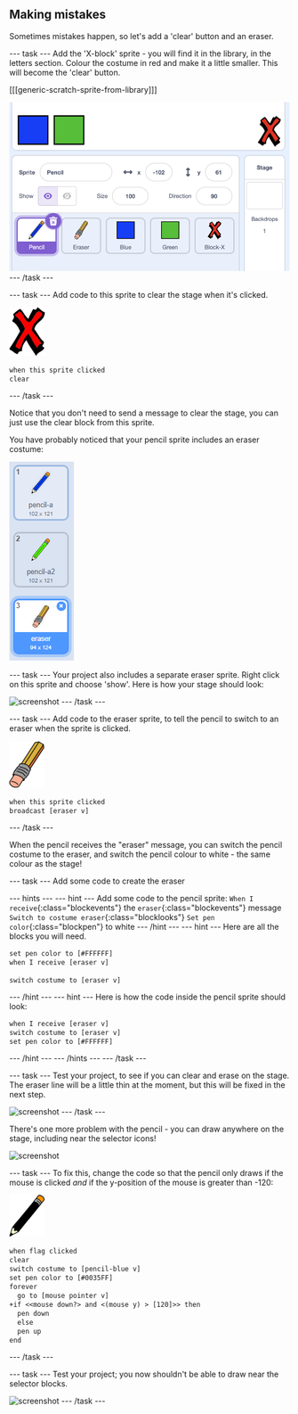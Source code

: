 ## Making mistakes

Sometimes mistakes happen, so let's add a 'clear' button and an eraser.

--- task ---
Add the 'X-block' sprite - you will find it in the library, in the letters section. Colour the costume in red and make it a little smaller. This will become the 'clear' button.

[[[generic-scratch-sprite-from-library]]]

![screenshot](images/paint-x.png)
--- /task ---

--- task ---
Add code to this sprite to clear the stage when it's clicked.

![cross](images/cross.png)
```blocks
when this sprite clicked
clear
```
--- /task ---

Notice that you don't need to send a message to clear the stage, you can just use the clear block from this sprite.

You have probably noticed that your pencil sprite includes an eraser costume:

![screenshot](images/paint-eraser-costume.png)

--- task ---
Your project also includes a separate eraser sprite. Right click on this sprite and choose 'show'. Here is how your stage should look:

![screenshot](images/paint-eraser-stage.png)
--- /task ---

--- task ---
Add code to the eraser sprite, to tell the pencil to switch to an eraser when the sprite is clicked.

![eraser](images/eraser.png)
```blocks
when this sprite clicked
broadcast [eraser v]
```
--- /task ---

When the pencil receives the "eraser" message, you can switch the pencil costume to the eraser, and switch the pencil colour to white - the same colour as the stage!

--- task ---
Add some code to create the eraser

--- hints ---
--- hint ---
Add some code to the pencil sprite:
`When I receive`{:class="blockevents"} the `eraser`{:class="blockevents"} message
`Switch to costume eraser`{:class="blocklooks"} 
`Set pen color`{:class="blockpen"} to white
--- /hint ---
--- hint ---
Here are all the blocks you will need.
```blocks
set pen color to [#FFFFFF]
when I receive [eraser v]

switch costume to [eraser v]
```
--- /hint ---
--- hint ---
Here is how the code inside the pencil sprite should look:
```blocks
when I receive [eraser v]
switch costume to [eraser v]
set pen color to [#FFFFFF]
```
--- /hint ---
--- /hints ---
--- /task ---

--- task ---
Test your project, to see if you can clear and erase on the stage. The eraser line will be a little thin at the moment, but this will be fixed in the next step.

![screenshot](images/paint-erase-test.png)
--- /task ---

There's one more problem with the pencil - you can draw anywhere on the stage, including near the selector icons!

![screenshot](images/paint-draw-problem.png)

--- task ---
To fix this, change the code so that the pencil only draws if the mouse is clicked _and_ if the y-position of the mouse is greater than -120:

![pencil](images/pencil.png)
```blocks
when flag clicked
clear
switch costume to [pencil-blue v]
set pen color to [#0035FF]
forever
  go to [mouse pointer v]
+if <<mouse down?> and <(mouse y) > [120]>> then 
  pen down
  else
  pen up
end
```
--- /task ---

--- task ---
Test your project; you now shouldn't be able to draw near the selector blocks.

![screenshot](images/paint-fixed.png)
--- /task ---
